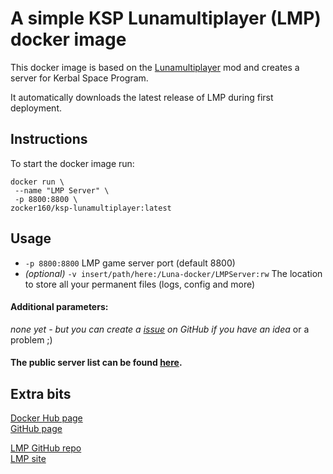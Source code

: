# A simple KSP Lunamultiplayer (LMP) docker image
This docker image is based on the [Lunamultiplayer](https://github.com/LunaMultiplayer/LunaMultiplayer) mod and creates a server for Kerbal Space Program.

It automatically downloads the latest release of LMP during first deployment.

## Instructions
To start the docker image run:

```
docker run \
 --name "LMP Server" \
 -p 8800:8800 \
zocker160/ksp-lunamultiplayer:latest
```
## Usage

- `-p 8800:8800` LMP game server port (default 8800)
- *(optional)* `-v insert/path/here:/Luna-docker/LMPServer:rw` The location to store all your permanent files (logs, config and more)

#### Additional parameters:

*none yet - but you can create a [issue](https://github.com/zocker-160/KSP-LMP-docker/issues) on GitHub if you have an idea* or a problem ;)

#### The public server list can be found [here](http://lunamultiplayer.com/pages/releaseservers.html).

## Extra bits
[Docker Hub page](https://hub.docker.com/r/zocker160/ksp-lunamultiplayer)  
[GitHub page](https://github.com/zocker-160/KSP-LMP-docker)

[LMP GitHub repo](https://github.com/LunaMultiplayer/LunaMultiplayer)  
[LMP site](http://lunamultiplayer.com/)
